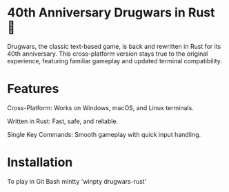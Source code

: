 # 40th Anniversary Drugwars in Rust 🦀

Drugwars, the classic text-based game, is back and rewritten in Rust for its 40th anniversary. 
This cross-platform version stays true to the original experience, featuring familiar gameplay and updated terminal compatibility.


# Features

Cross-Platform: Works on Windows, macOS, and Linux terminals.

Written in Rust: Fast, safe, and reliable.

Single Key Commands: Smooth gameplay with quick input handling.


# Installation

To play in Git Bash mintty 'winpty drugwars-rust'
